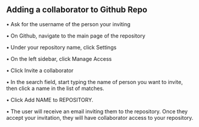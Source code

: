 ## Adding a collaborator to Github Repo

•	Ask for the username of the person your inviting 

•	On Github, navigate to the main page of the repository

•	Under your repository name, click Settings

•	On the left sidebar, click Manage Access

•	Click Invite a collaborator

•	In the search field, start typing the name of person you want to invite, then click a name in the list of matches.

•	Click Add NAME to REPOSITORY.

•	The user will receive an email inviting them to the repository. Once they accept your invitation, they will have collaborator access to your repository.

